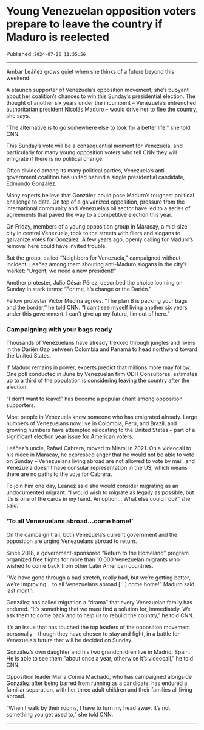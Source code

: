 # Young Venezuelan opposition voters prepare to leave the country if Maduro is reelected

Published :`2024-07-26 11:35:56`

---

Ambar Leáñez grows quiet when she thinks of a future beyond this weekend.

A staunch supporter of Venezuela’s opposition movement, she’s buoyant about her coalition’s chances to win this Sunday’s presidential election. The thought of another six years under the incumbent – Venezuela’s entrenched authoritarian president Nicolás Maduro – would drive her to flee the country, she says.

“The alternative is to go somewhere else to look for a better life,” she told CNN.

This Sunday’s vote will be a consequential moment for Venezuela, and particularly for many young opposition voters who tell CNN they will emigrate if there is no political change.

Often divided among its many political parties, Venezuela’s anti-government coalition has united behind a single presidential candidate, Edmundo González.

Many experts believe that González could pose Maduro’s toughest political challenge to date. On top of a galvanized opposition, pressure from the international community and Venezuela’s oil sector have led to a series of agreements that paved the way to a competitive election this year.

On Friday, members of a young opposition group in Maracay, a mid-size city in central Venezuela, took to the streets with fliers and slogans to galvanize votes for González. A few years ago, openly calling for Maduro’s removal here could have invited trouble.

But the group, called “Neighbors for Venezuela,” campaigned without incident. Leañez among them shouting anti-Maduro slogans in the city’s market: “Urgent, we need a new president!”

Another protester, Julio César Pérez, described the choice looming on Sunday in stark terms: “For me, it’s change or the Darién.”

Fellow protester Víctor Medina agrees. “The plan B is packing your bags and the border,” he told CNN. “I can’t see myself living another six years under this government. I can’t give up my future, I’m out of here.”

### Campaigning with your bags ready

Thousands of Venezuelans have already trekked through jungles and rivers in the Darién Gap between Colombia and Panamá to head northward toward the United States.

If Maduro remains in power, experts predict that millions more may follow. One poll conducted in June by Venezuelan firm ODH Consultores, estimates up to a third of the population is considering leaving the country after the election.

“I don’t want to leave!” has become a popular chant among opposition supporters.

Most people in Venezuela know someone who has emigrated already. Large numbers of Venezuelans now live in Colombia, Perú, and Brazil, and growing numbers have attempted relocating to the United States – part of a significant election year issue for American voters.

Leáñez’s uncle, Rafael Cabrera, moved to Miami in 2021. On a videocall to his niece in Maracay, he expressed anger that he would not be able to vote on Sunday – Venezuelans living abroad are not allowed to vote by mail, and Venezuela doesn’t have consular representation in the US, which means there are no paths to the vote for Cabrera.

To join him one day, Leáñez said she would consider migrating as an undocumented migrant. “I would wish to migrate as legally as possible, but it’s is one of the cards in my hand. An option… What else could I do?” she said.

### ‘To all Venezuelans abroad…come home!’

On the campaign trail, both Venezuela’s current government and the opposition are urging Venezuelans abroad to return.

Since 2018, a government-sponsored “Return to the Homeland” program organized free flights for more than 10.000 Venezuelan migrants who wished to come back from other Latin American countries.

“We have gone through a bad stretch, really bad, but we’re getting better, we’re improving… to all Venezuelans abroad […] come home!” Maduro said last month.

González has called migration a “drama” that every Venezuelan family has endured. “It’s something that we must find a solution for, immediately. We ask them to come back and to help us to rebuild the country,” he told CNN.

It’s an issue that has touched the top leaders of the opposition movement personally – though they have chosen to stay and fight, in a battle for Venezuela’s future that will be decided on Sunday.

González’s own daughter and his two grandchildren live in Madrid, Spain. He is able to see them “about once a year, otherwise it’s videocall,” he told CNN.

Opposition leader María Corina Machado, who has campaigned alongside González after being barred from running as a candidate, has endured a familiar separation, with her three adult children and their families all living abroad.

“When I walk by their rooms, I have to turn my head away. It’s not something you get used to,” she told CNN.

---


